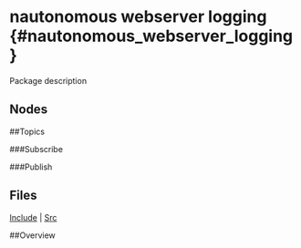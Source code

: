 # nautonomous webserver logging {#nautonomous_webserver_logging}
Package description

## Nodes

##Topics

###Subscribe

###Publish

## Files
[Include]()  |  [Src]()

##Overview
